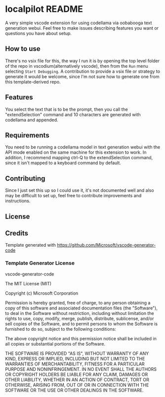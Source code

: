 # localpilot README

A very simple vscode extension for using codellama via oobabooga text generation webui. Feel free to make issues describing features you want or questions you have about setup.

## How to use
There's no vsix file for this, the way I run it is by opening the top level folder of the repo in vscodium(alternatively vscode), then from the `Run` menu selecting `Start Debugging`. A contribution to provide a vsix file or strategy to generate it would be welcome, since I'm not sure how to generate one from this template-derived repo.

## Features

You select the text that is to be the prompt, then you call the "extendSelection" command and 10 characters are generated with codellama and appended. 

## Requirements

You need to be running a codellama model in text generation webui with the API mode enabled on the same machine for this extension to work. In addition, I recommend mapping ctrl-Q to the extendSelection command, since it isn't mapped to a keyboard command by default.

## Contributing
Since I just set this up so I could use it, it's not documented well and also may be difficult to set up, feel free to contribute improvements and instructions.


## License



## Credits
Template generated with https://github.com/Microsoft/vscode-generator-code



### Template Generator License
vscode-generator-code

The MIT License (MIT)

Copyright (c) Microsoft Corporation

Permission is hereby granted, free of charge, to any person obtaining a copy
of this software and associated documentation files (the "Software"), to deal
in the Software without restriction, including without limitation the rights
to use, copy, modify, merge, publish, distribute, sublicense, and/or sell
copies of the Software, and to permit persons to whom the Software is
furnished to do so, subject to the following conditions:

The above copyright notice and this permission notice shall be included in all
copies or substantial portions of the Software.

THE SOFTWARE IS PROVIDED "AS IS", WITHOUT WARRANTY OF ANY KIND, EXPRESS OR
IMPLIED, INCLUDING BUT NOT LIMITED TO THE WARRANTIES OF MERCHANTABILITY,
FITNESS FOR A PARTICULAR PURPOSE AND NONINFRINGEMENT. IN NO EVENT SHALL THE
AUTHORS OR COPYRIGHT HOLDERS BE LIABLE FOR ANY CLAIM, DAMAGES OR OTHER
LIABILITY, WHETHER IN AN ACTION OF CONTRACT, TORT OR OTHERWISE, ARISING FROM,
OUT OF OR IN CONNECTION WITH THE SOFTWARE OR THE USE OR OTHER DEALINGS IN THE
SOFTWARE.
